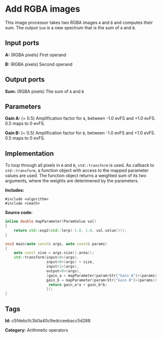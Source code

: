 # Add RGBA images

This image processor takes two RGBA images `A` and `B` and computes their sum. The output `Sum` is
a new spectrum that is the sum of `A` and `B`.

## Input ports

__A:__ (RGBA pixels) First operand

__B:__ (RGBA pixels) Second operand

## Output ports

__Sum:__ (RGBA pixels) The sum of `A` and `B`

## Parameters

__Gain A:__ (= 0.5) Amplification factor for `A`, between -1.0 evFS and +1.0 evFS. 0.5 maps to
0 evFS.

__Gain B:__ (= 0.5) Amplification factor for `B`, between -1.0 evFS and +1.0 evFS. 0.5 maps to
0 evFS.

## Implementation

To loop through all pixels in `A` and `B`, `std::transform` is used. As callback to
`std::transform`, a function object with access to the mapped parameter values are used.
The function object returns a weighted sum of its two arguments, where the weights are
deterimened by the parameters.

__Includes:__

```
#include <algorithm>
#include <cmath>
```

__Source code:__

```c++
inline double mapParameter(ParamValue val)
{
	return std::exp2(std::lerp(-1.0, 1.0, val.value()));
}

void main(auto const& args, auto const& params)
{
	auto const size = args.size().area();
	std::transform(input<0>(args),
	               input<0>(args) + size,
	               input<1>(args),
	               output<0>(args),
	               [gain_a = mapParameter(param<Str{"Gain A"}>(params)),
	               gain_b = mapParameter(param<Str{"Gain B"}>(params))](auto a, auto b) {
	               	return gain_a*a + gain_b*b;
                   });
}
```

## Tags

__Id:__ c5fdebcfc3b0a40c9edcceebacc5d288

__Category:__ Arithmetic operators
